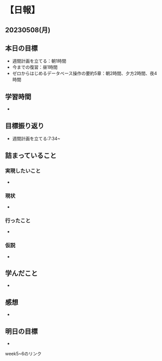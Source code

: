 # 【日報】
## 20230508(月)
## 本日の目標
- 週間計画を立てる：朝1時間
- 今までの復習：昼1時間
- ゼロからはじめるデータベース操作の要約5章：朝2時間、夕方2時間、夜4時間
## 学習時間
- 

## 目標振り返り
- 週間計画を立てる:7:34~

## 詰まっていること
### 実現したいこと 
- 
### 現状
- 
### 行ったこと 
- 
### 仮説
- 

## 学んだこと
- 

## 感想
- 

## 明日の目標
- 


week5~6のリンク